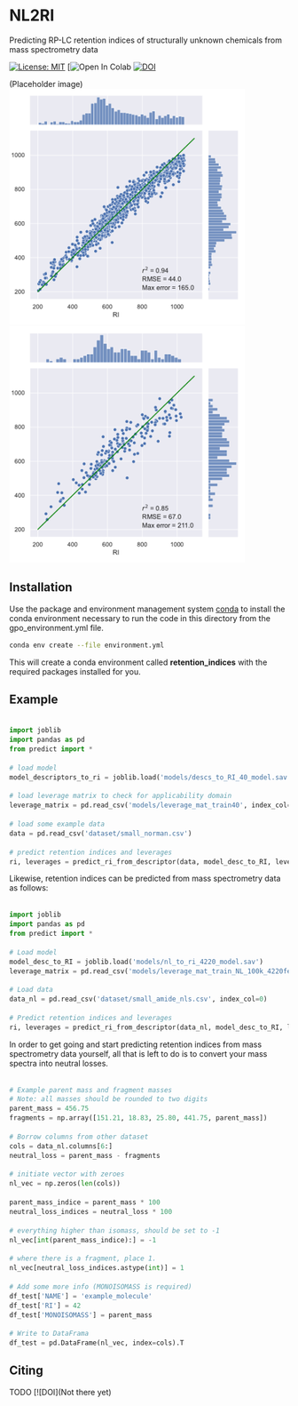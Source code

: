 # NL2RI
Predicting RP-LC retention indices of structurally unknown chemicals from mass spectrometry data

[![License: MIT](https://img.shields.io/badge/License-MIT-yellow.svg)](https://opensource.org/licenses/MIT)
[![Open In Colab](https://colab.research.google.com/drive/1VyBBgJAV9K8taOBNxEUL5l-LeU7_1lj9?usp=sharing)
[![DOI](g/badge/DOI/10.5281/zenodo.3605363.svg)](TODO)


(Placeholder image)
<img src="/images/descripts_to_RI-correlation_plots_with_dist_train.pdf" width="425"/> <img src="/images/descripts_to_RI-correlation_plots_with_dist_test.pdf" width="425"/> 


## Installation

Use the package and environment management system  [conda](https://docs.conda.io/projects/conda/en/latest/user-guide/install/index.html) to install the conda environment necessary to run the code in this directory from the gpo_environment.yml file.

```bash
conda env create --file environment.yml
```

This will create a conda environment called **retention_indices** with the required packages installed for you.

## Example
```python

import joblib
import pandas as pd
from predict import *

# load model
model_descriptors_to_ri = joblib.load('models/descs_to_RI_40_model.sav')

# load leverage matrix to check for applicability domain
leverage_matrix = pd.read_csv('models/leverage_mat_train40', index_col=0)

# load some example data
data = pd.read_csv('dataset/small_norman.csv')

# predict retention indices and leverages
ri, leverages = predict_ri_from_descriptor(data, model_desc_to_RI, leverage_matrix)
```

Likewise, retention indices can be predicted from mass spectrometry data as follows:

```python

import joblib
import pandas as pd
from predict import *

# Load model
model_desc_to_RI = joblib.load('models/nl_to_ri_4220_model.sav')
leverage_matrix = pd.read_csv('models/leverage_mat_train_NL_100k_4220feats.csv', index_col=0)

# Load data
data_nl = pd.read_csv('dataset/small_amide_nls.csv', index_col=0)

# Predict retention indices and leverages
ri, leverages = predict_ri_from_descriptor(data_nl, model_desc_to_RI, leverage_matrix)
```
In order to get going and start predicting retention indices from mass spectrometry data yourself, all that is left to do is to convert your mass spectra into neutral losses. 

```python

# Example parent mass and fragment masses
# Note: all masses should be rounded to two digits
parent_mass = 456.75
fragments = np.array([151.21, 18.83, 25.80, 441.75, parent_mass])

# Borrow columns from other dataset
cols = data_nl.columns[6:]
neutral_loss = parent_mass - fragments

# initiate vector with zeroes
nl_vec = np.zeros(len(cols))

parent_mass_indice = parent_mass * 100
neutral_loss_indices = neutral_loss * 100

# everything higher than isomass, should be set to -1
nl_vec[int(parent_mass_indice):] = -1

# where there is a fragment, place 1.
nl_vec[neutral_loss_indices.astype(int)] = 1

# Add some more info (MONOISOMASS is required)
df_test['NAME'] = 'example_molecule'
df_test['RI'] = 42
df_test['MONOISOMASS'] = parent_mass

# Write to DataFrama
df_test = pd.DataFrame(nl_vec, index=cols).T

```



## Citing
TODO
[![DOI](Not there yet)


